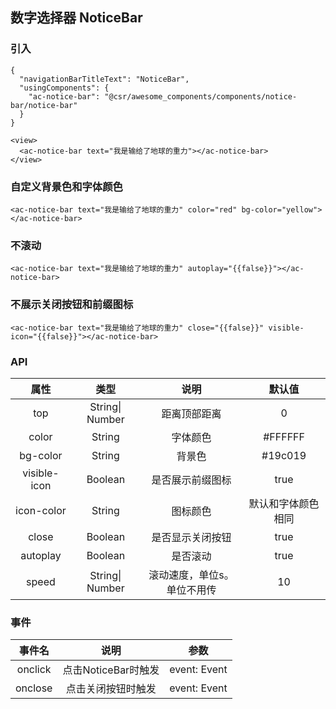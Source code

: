 ## 数字选择器 NoticeBar

### 引入

```
{
  "navigationBarTitleText": "NoticeBar",
  "usingComponents": {
    "ac-notice-bar": "@csr/awesome_components/components/notice-bar/notice-bar"
  }
}

<view>
  <ac-notice-bar text="我是输给了地球的重力"></ac-notice-bar>
</view>
```

### 自定义背景色和字体颜色

```
<ac-notice-bar text="我是输给了地球的重力" color="red" bg-color="yellow"></ac-notice-bar>
```

### 不滚动

```
<ac-notice-bar text="我是输给了地球的重力" autoplay="{{false}}"></ac-notice-bar>
```

### 不展示关闭按钮和前缀图标

```
<ac-notice-bar text="我是输给了地球的重力" close="{{false}}" visible-icon="{{false}}"></ac-notice-bar>
```


### API
| 属性 | 类型 | 说明 | 默认值 |
| :---: | :----: | :----: | :----: |
| top | String\| Number | 距离顶部距离 | 0
| color | String | 字体颜色 | #FFFFFF
| bg-color | String | 背景色 | #19c019
| visible-icon | Boolean | 是否展示前缀图标  | true
| icon-color | String | 图标颜色  | 默认和字体颜色相同
| close | Boolean | 是否显示关闭按钮 | true
| autoplay | Boolean | 是否滚动 | true
| speed | String\| Number | 滚动速度，单位s。单位不用传  | 10

### 事件
| 事件名  | 说明 | 参数 |
| :---: | :----: | :----: |
| onclick | 点击NoticeBar时触发 | event: Event
| onclose | 点击关闭按钮时触发 | event: Event

